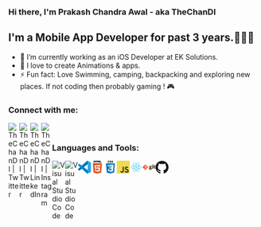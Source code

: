 ### Hi there, I'm Prakash Chandra Awal - aka TheChanDI

## I'm a Mobile App Developer for past 3 years.🧑🏻‍💻

- 🌱 I’m currently working as an iOS Developer at EK Solutions.
- 📱 I love to create Animations & apps.
- ⚡ Fun fact: Love Swimming, camping, backpacking and exploring new places. If not coding then probably gaming ! 🎮

### Connect with me:

[<img align="left" alt="TheChanDI | Twitter" width="22px" src="https://cdn.jsdelivr.net/npm/simple-icons@v3/icons/facebook.svg" />][facebook]
[<img align="left" alt="TheChanDI | Twitter" width="22px" src="https://cdn.jsdelivr.net/npm/simple-icons@v3/icons/twitter.svg" />][twitter]
[<img align="left" alt="TheChanDI | LinkedIn" width="22px" src="https://cdn.jsdelivr.net/npm/simple-icons@v3/icons/linkedin.svg" />][linkedin]
[<img align="left" alt="TheChanDI | Instagram" width="22px" src="https://cdn.jsdelivr.net/npm/simple-icons@v3/icons/instagram.svg" />][instagram]

<br />

### Languages and Tools:

[<img align="left" alt="Visual Studio Code" width="26px" src="https://upload.wikimedia.org/wikipedia/en/thumb/0/0c/Xcode_icon.png/64px-Xcode_icon.png" />][xcode]
[<img align="left" alt="Visual Studio Code" width="26px" src="https://ih0.redbubble.net/image.415946483.7473/flat,1000x1000,075,f.u1.jpg" />][swift]
[<img align="left" alt="Visual Studio Code" width="26px" src="https://raw.githubusercontent.com/github/explore/80688e429a7d4ef2fca1e82350fe8e3517d3494d/topics/visual-studio-code/visual-studio-code.png" />][vs]
[<img align="left" alt="HTML5" width="26px" src="https://raw.githubusercontent.com/github/explore/80688e429a7d4ef2fca1e82350fe8e3517d3494d/topics/html/html.png" />][html]
[<img align="left" alt="CSS3" width="26px" src="https://raw.githubusercontent.com/github/explore/80688e429a7d4ef2fca1e82350fe8e3517d3494d/topics/css/css.png" />][css]
[<img align="left" alt="JavaScript" width="26px" src="https://raw.githubusercontent.com/github/explore/80688e429a7d4ef2fca1e82350fe8e3517d3494d/topics/javascript/javascript.png" />][js]
[<img align="left" alt="React" width="26px" src="https://raw.githubusercontent.com/github/explore/80688e429a7d4ef2fca1e82350fe8e3517d3494d/topics/react/react.png" />][reactnative]
[<img align="left" alt="Git" width="26px" src="https://raw.githubusercontent.com/github/explore/80688e429a7d4ef2fca1e82350fe8e3517d3494d/topics/git/git.png" />][git]
[<img align="left" alt="GitHub" width="26px" src="https://raw.githubusercontent.com/github/explore/78df643247d429f6cc873026c0622819ad797942/topics/github/github.png" />][github]

<br />
<br />

[facebook]: https://www.facebook.com/prakash.awal/
[twitter]: https://twitter.com/The_Chandi
[instagram]: https://www.instagram.com/prakashch_awal/
[linkedin]: https://www.linkedin.com/in/prakash-chandra-awal-b95aa9165/
[reactnative]: https://reactnative.dev/
[js]: https://developer.mozilla.org/en-US/docs/Web/JavaScript
[css]: https://www.w3.org/Style/CSS/Overview.en.html
[html]: https://html.com/
[xcode]: https://developer.apple.com/xcode/
[swift]: https://developer.apple.com/swift/
[git]: https://git-scm.com/
[github]: https://en.wikipedia.org/wiki/GitHub
[ekbana]: https://ekbana.com/
[vs]: https://visualstudio.microsoft.com/
